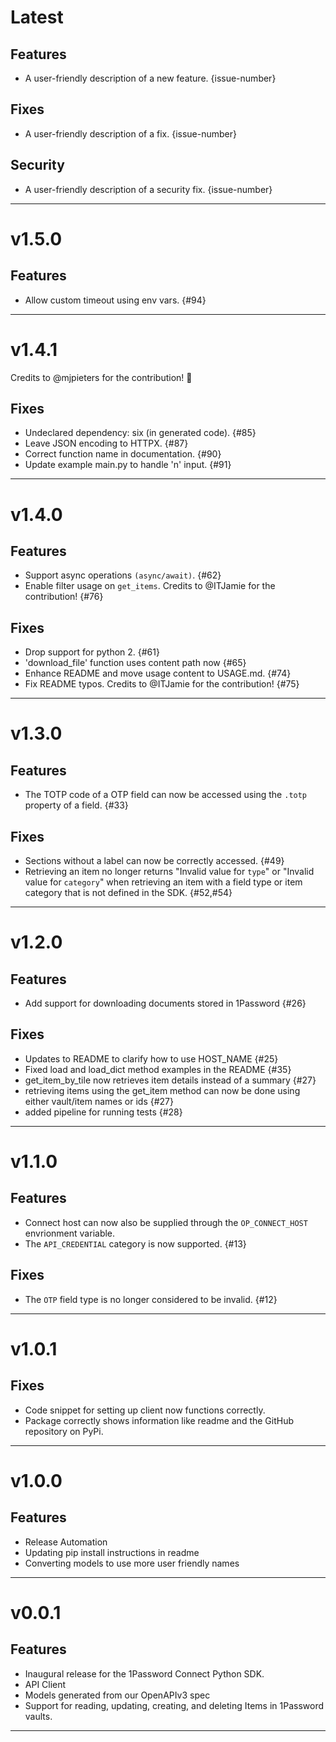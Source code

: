 [//]: # (START/LATEST)
# Latest

## Features
  * A user-friendly description of a new feature. {issue-number}

## Fixes
 * A user-friendly description of a fix. {issue-number}

## Security
 * A user-friendly description of a security fix. {issue-number}

---

[//]: # (START/v1.5.0)
# v1.5.0

## Features
  * Allow custom timeout using env vars. {#94}

---

[//]: # (START/v1.4.1)
# v1.4.1

Credits to @mjpieters for the contribution! :rocket:

## Fixes
 * Undeclared dependency: six (in generated code). {#85}
 * Leave JSON encoding to HTTPX. {#87}
 * Correct function name in documentation. {#90}
 * Update example main.py to handle 'n' input. {#91}

---

[//]: # "START/v1.4.0"

# v1.4.0

## Features

- Support async operations `(async/await)`. {#62}
- Enable filter usage on `get_items`. Credits to @ITJamie for the contribution! {#76}

## Fixes

- Drop support for python 2. {#61}
- 'download_file' function uses content path now {#65}
- Enhance README and move usage content to USAGE.md. {#74}
- Fix README typos. Credits to @ITJamie for the contribution! {#75}

---

[//]: # "START/v1.3.0"

# v1.3.0

## Features

- The TOTP code of a OTP field can now be accessed using the `.totp` property of a field. {#33}

## Fixes

- Sections without a label can now be correctly accessed. {#49}
- Retrieving an item no longer returns "Invalid value for `type`" or "Invalid value for `category`" when retrieving an item with a field type or item category that is not defined in the SDK. {#52,#54}

---

[//]: # "START/v1.2.0"

# v1.2.0

## Features

- Add support for downloading documents stored in 1Password {#26}

## Fixes

- Updates to README to clarify how to use HOST_NAME {#25}
- Fixed load and load_dict method examples in the README {#35}
- get_item_by_tile now retrieves item details instead of a summary {#27}
- retrieving items using the get_item method can now be done using either vault/item names or ids {#27}
- added pipeline for running tests {#28}

---

[//]: # "START/v1.1.0"

# v1.1.0

## Features

- Connect host can now also be supplied through the `OP_CONNECT_HOST` envrionment variable.
- The `API_CREDENTIAL` category is now supported. {#13}

## Fixes

- The `OTP` field type is no longer considered to be invalid. {#12}

---

[//]: # "START/v1.0.1"

# v1.0.1

## Fixes

- Code snippet for setting up client now functions correctly.
- Package correctly shows information like readme and the GitHub repository on PyPi.

---

[//]: # "START/v1.0.0"

# v1.0.0

## Features

- Release Automation
- Updating pip install instructions in readme
- Converting models to use more user friendly names

---

[//]: # "START/v0.0.1"

# v0.0.1

## Features

- Inaugural release for the 1Password Connect Python SDK.
- API Client
- Models generated from our OpenAPIv3 spec
- Support for reading, updating, creating, and deleting Items in 1Password vaults.

---
